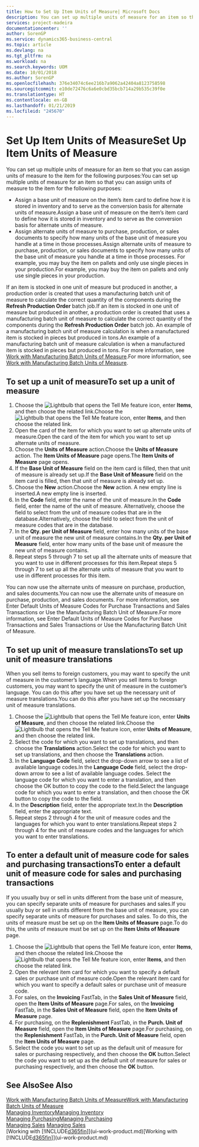 ```yaml
---
title: How to Set Up Item Units of Measure| Microsoft Docs
description: You can set up multiple units of measure for an item so that you can assign units of measure to the item.
services: project-madeira
documentationcenter: ''
author: SorenGP
ms.service: dynamics365-business-central
ms.topic: article
ms.devlang: na
ms.tgt_pltfrm: na
ms.workload: na
ms.search.keywords: UOM
ms.date: 10/01/2018
ms.author: SorenGP
ms.openlocfilehash: 376e34074c6ee216b7a9062a42404a8123758598
ms.sourcegitcommit: e10de72476c6a6e0cbd35bcb714a29b535c39f0e
ms.translationtype: HT
ms.contentlocale: en-GB
ms.lasthandoff: 01/21/2019
ms.locfileid: "245670"
---
```

# <a name="set-up-item-units-of-measure"></a><span data-ttu-id="6ea6b-103">Set Up Item Units of Measure</span><span class="sxs-lookup"><span data-stu-id="6ea6b-103">Set Up Item Units of Measure</span></span>
<span data-ttu-id="6ea6b-104">You can set up multiple units of measure for an item so that you can assign units of measure to the item for the following purposes:</span><span class="sxs-lookup"><span data-stu-id="6ea6b-104">You can set up multiple units of measure for an item so that you can assign units of measure to the item for the following purposes:</span></span>

- <span data-ttu-id="6ea6b-105">Assign a base unit of measure on the item’s item card to define how it is stored in inventory and to serve as the conversion basis for alternate units of measure.</span><span class="sxs-lookup"><span data-stu-id="6ea6b-105">Assign a base unit of measure on the item’s item card to define how it is stored in inventory and to serve as the conversion basis for alternate units of measure.</span></span>
- <span data-ttu-id="6ea6b-106">Assign alternate units of measure to purchase, production, or sales documents to specify how many units of the base unit of measure you handle at a time in those processes.</span><span class="sxs-lookup"><span data-stu-id="6ea6b-106">Assign alternate units of measure to purchase, production, or sales documents to specify how many units of the base unit of measure you handle at a time in those processes.</span></span> <span data-ttu-id="6ea6b-107">For example, you may buy the item on pallets and only use single pieces in your production.</span><span class="sxs-lookup"><span data-stu-id="6ea6b-107">For example, you may buy the item on pallets and only use single pieces in your production.</span></span>

<span data-ttu-id="6ea6b-108">If an item is stocked in one unit of measure but produced in another, a production order is created that uses a manufacturing batch unit of measure to calculate the correct quantity of the components during the **Refresh Production Order** batch job.</span><span class="sxs-lookup"><span data-stu-id="6ea6b-108">If an item is stocked in one unit of measure but produced in another, a production order is created that uses a manufacturing batch unit of measure to calculate the correct quantity of the components during the **Refresh Production Order** batch job.</span></span> <span data-ttu-id="6ea6b-109">An example of a manufacturing batch unit of measure calculation is when a manufactured item is stocked in pieces but produced in tons.</span><span class="sxs-lookup"><span data-stu-id="6ea6b-109">An example of a manufacturing batch unit of measure calculation is when a manufactured item is stocked in pieces but produced in tons.</span></span> <span data-ttu-id="6ea6b-110">For more information, see [Work with Manufacturing Batch Units of Measure](production-how-to-use-the-manufacturing-batch-unit-of-measure.md).</span><span class="sxs-lookup"><span data-stu-id="6ea6b-110">For more information, see [Work with Manufacturing Batch Units of Measure](production-how-to-use-the-manufacturing-batch-unit-of-measure.md).</span></span>

## <a name="to-set-up-a-unit-of-measure"></a><span data-ttu-id="6ea6b-111">To set up a unit of measure</span><span class="sxs-lookup"><span data-stu-id="6ea6b-111">To set up a unit of measure</span></span>
1. <span data-ttu-id="6ea6b-112">Choose the ![Lightbulb that opens the Tell Me feature](media/ui-search/search_small.png "Tell me what you want to do") icon, enter **Items**, and then choose the related link.</span><span class="sxs-lookup"><span data-stu-id="6ea6b-112">Choose the ![Lightbulb that opens the Tell Me feature](media/ui-search/search_small.png "Tell me what you want to do") icon, enter **Items**, and then choose the related link.</span></span>
2. <span data-ttu-id="6ea6b-113">Open the card of the item for which you want to set up alternate units of measure.</span><span class="sxs-lookup"><span data-stu-id="6ea6b-113">Open the card of the item for which you want to set up alternate units of measure.</span></span>
3. <span data-ttu-id="6ea6b-114">Choose the **Units of Measure** action.</span><span class="sxs-lookup"><span data-stu-id="6ea6b-114">Choose the **Units of Measure** action.</span></span> <span data-ttu-id="6ea6b-115">The **Item Units of Measure** page opens.</span><span class="sxs-lookup"><span data-stu-id="6ea6b-115">The **Item Units of Measure** page opens.</span></span>
4. <span data-ttu-id="6ea6b-116">If the **Base Unit of Measure** field on the item card is filled, then that unit of measure is already set up.</span><span class="sxs-lookup"><span data-stu-id="6ea6b-116">If the **Base Unit of Measure** field on the item card is filled, then that unit of measure is already set up.</span></span>
5. <span data-ttu-id="6ea6b-117">Choose the **New** action.</span><span class="sxs-lookup"><span data-stu-id="6ea6b-117">Choose the **New** action.</span></span> <span data-ttu-id="6ea6b-118">A new empty line is inserted.</span><span class="sxs-lookup"><span data-stu-id="6ea6b-118">A new empty line is inserted.</span></span>
6. <span data-ttu-id="6ea6b-119">In the **Code** field, enter the name of the unit of measure.</span><span class="sxs-lookup"><span data-stu-id="6ea6b-119">In the **Code** field, enter the name of the unit of measure.</span></span> <span data-ttu-id="6ea6b-120">Alternatively, choose the field to select from the unit of measure codes that are in the database.</span><span class="sxs-lookup"><span data-stu-id="6ea6b-120">Alternatively, choose the field to select from the unit of measure codes that are in the database.</span></span>
7. <span data-ttu-id="6ea6b-121">In the **Qty. per Unit of Measure** field, enter how many units of the base unit of measure the new unit of measure contains.</span><span class="sxs-lookup"><span data-stu-id="6ea6b-121">In the **Qty. per Unit of Measure** field, enter how many units of the base unit of measure the new unit of measure contains.</span></span>
8. <span data-ttu-id="6ea6b-122">Repeat steps 5 through 7 to set up all the alternate units of measure that you want to use in different processes for this item.</span><span class="sxs-lookup"><span data-stu-id="6ea6b-122">Repeat steps 5 through 7 to set up all the alternate units of measure that you want to use in different processes for this item.</span></span>

<span data-ttu-id="6ea6b-123">You can now use the alternate units of measure on purchase, production, and sales documents.</span><span class="sxs-lookup"><span data-stu-id="6ea6b-123">You can now use the alternate units of measure on purchase, production, and sales documents.</span></span> <span data-ttu-id="6ea6b-124">For more information, see Enter Default Units of Measure Codes for Purchase Transactions and Sales Transactions or Use the Manufacturing Batch Unit of Measure.</span><span class="sxs-lookup"><span data-stu-id="6ea6b-124">For more information, see Enter Default Units of Measure Codes for Purchase Transactions and Sales Transactions or Use the Manufacturing Batch Unit of Measure.</span></span>

## <a name="to-set-up-unit-of-measure-translations"></a><span data-ttu-id="6ea6b-125">To set up unit of measure translations</span><span class="sxs-lookup"><span data-stu-id="6ea6b-125">To set up unit of measure translations</span></span>
<span data-ttu-id="6ea6b-126">When you sell items to foreign customers, you may want to specify the unit of measure in the customer’s language.</span><span class="sxs-lookup"><span data-stu-id="6ea6b-126">When you sell items to foreign customers, you may want to specify the unit of measure in the customer’s language.</span></span> <span data-ttu-id="6ea6b-127">You can do this after you have set up the necessary unit of measure translations.</span><span class="sxs-lookup"><span data-stu-id="6ea6b-127">You can do this after you have set up the necessary unit of measure translations.</span></span>

1. <span data-ttu-id="6ea6b-128">Choose the ![Lightbulb that opens the Tell Me feature](media/ui-search/search_small.png "Tell me what you want to do") icon, enter **Units of Measure**, and then choose the related link.</span><span class="sxs-lookup"><span data-stu-id="6ea6b-128">Choose the ![Lightbulb that opens the Tell Me feature](media/ui-search/search_small.png "Tell me what you want to do") icon, enter **Units of Measure**, and then choose the related link.</span></span>
2. <span data-ttu-id="6ea6b-129">Select the code for which you want to set up translations, and then choose the **Translations** action.</span><span class="sxs-lookup"><span data-stu-id="6ea6b-129">Select the code for which you want to set up translations, and then choose the **Translations** action.</span></span>
3. <span data-ttu-id="6ea6b-130">In the **Language Code** field, select the drop-down arrow to see a list of available language codes.</span><span class="sxs-lookup"><span data-stu-id="6ea6b-130">In the **Language Code** field, select the drop-down arrow to see a list of available language codes.</span></span> <span data-ttu-id="6ea6b-131">Select the language code for which you want to enter a translation, and then choose the OK button to copy the code to the field.</span><span class="sxs-lookup"><span data-stu-id="6ea6b-131">Select the language code for which you want to enter a translation, and then choose the OK button to copy the code to the field.</span></span>
4. <span data-ttu-id="6ea6b-132">In the **Description** field, enter the appropriate text.</span><span class="sxs-lookup"><span data-stu-id="6ea6b-132">In the **Description** field, enter the appropriate text.</span></span>
5. <span data-ttu-id="6ea6b-133">Repeat steps 2 through 4 for the unit of measure codes and the languages for which you want to enter translations.</span><span class="sxs-lookup"><span data-stu-id="6ea6b-133">Repeat steps 2 through 4 for the unit of measure codes and the languages for which you want to enter translations.</span></span>

## <a name="to-enter-a-default-unit-of-measure-code-for-sales-and-purchasing-transactions"></a><span data-ttu-id="6ea6b-134">To enter a default unit of measure code for sales and purchasing transactions</span><span class="sxs-lookup"><span data-stu-id="6ea6b-134">To enter a default unit of measure code for sales and purchasing transactions</span></span>
<span data-ttu-id="6ea6b-135">If you usually buy or sell in units different from the base unit of measure, you can specify separate units of measure for purchases and sales.</span><span class="sxs-lookup"><span data-stu-id="6ea6b-135">If you usually buy or sell in units different from the base unit of measure, you can specify separate units of measure for purchases and sales.</span></span> <span data-ttu-id="6ea6b-136">To do this, the units of measure must be set up on the **Item Units of Measure** page.</span><span class="sxs-lookup"><span data-stu-id="6ea6b-136">To do this, the units of measure must be set up on the **Item Units of Measure** page.</span></span>

1. <span data-ttu-id="6ea6b-137">Choose the ![Lightbulb that opens the Tell Me feature](media/ui-search/search_small.png "Tell me what you want to do") icon, enter **Items**, and then choose the related link.</span><span class="sxs-lookup"><span data-stu-id="6ea6b-137">Choose the ![Lightbulb that opens the Tell Me feature](media/ui-search/search_small.png "Tell me what you want to do") icon, enter **Items**, and then choose the related link.</span></span>
2. <span data-ttu-id="6ea6b-138">Open the relevant item card for which you want to specify a default sales or purchase unit of measure code.</span><span class="sxs-lookup"><span data-stu-id="6ea6b-138">Open the relevant item card for which you want to specify a default sales or purchase unit of measure code.</span></span>
3. <span data-ttu-id="6ea6b-139">For sales, on the **Invoicing** FastTab, in the **Sales Unit of Measure** field, open the **Item Units of Measure** page.</span><span class="sxs-lookup"><span data-stu-id="6ea6b-139">For sales, on the **Invoicing** FastTab, in the **Sales Unit of Measure** field, open the **Item Units of Measure** page.</span></span>
4. <span data-ttu-id="6ea6b-140">For purchasing, on the **Replenishment** FastTab, in the **Purch. Unit of Measure** field, open the **Item Units of Measure** page.</span><span class="sxs-lookup"><span data-stu-id="6ea6b-140">For purchasing, on the **Replenishment** FastTab, in the **Purch. Unit of Measure** field, open the **Item Units of Measure** page.</span></span>
5. <span data-ttu-id="6ea6b-141">Select the code you want to set up as the default unit of measure for sales or purchasing respectively, and then choose the **OK** button.</span><span class="sxs-lookup"><span data-stu-id="6ea6b-141">Select the code you want to set up as the default unit of measure for sales or purchasing respectively, and then choose the **OK** button.</span></span>

## <a name="see-also"></a><span data-ttu-id="6ea6b-142">See Also</span><span class="sxs-lookup"><span data-stu-id="6ea6b-142">See Also</span></span>
[<span data-ttu-id="6ea6b-143">Work with Manufacturing Batch Units of Measure</span><span class="sxs-lookup"><span data-stu-id="6ea6b-143">Work with Manufacturing Batch Units of Measure</span></span>](production-how-to-use-the-manufacturing-batch-unit-of-measure.md)  
[<span data-ttu-id="6ea6b-144">Managing Inventory</span><span class="sxs-lookup"><span data-stu-id="6ea6b-144">Managing Inventory</span></span>](inventory-manage-inventory.md)  
[<span data-ttu-id="6ea6b-145">Managing Purchasing</span><span class="sxs-lookup"><span data-stu-id="6ea6b-145">Managing Purchasing</span></span>](purchasing-manage-purchasing.md)  
<span data-ttu-id="6ea6b-146">[Managing Sales](sales-manage-sales.md)  </span><span class="sxs-lookup"><span data-stu-id="6ea6b-146">[Managing Sales](sales-manage-sales.md)  </span></span>  
<span data-ttu-id="6ea6b-147">[Working with [!INCLUDE[d365fin](includes/d365fin_md.md)]](ui-work-product.md)</span><span class="sxs-lookup"><span data-stu-id="6ea6b-147">[Working with [!INCLUDE[d365fin](includes/d365fin_md.md)]](ui-work-product.md)</span></span>
